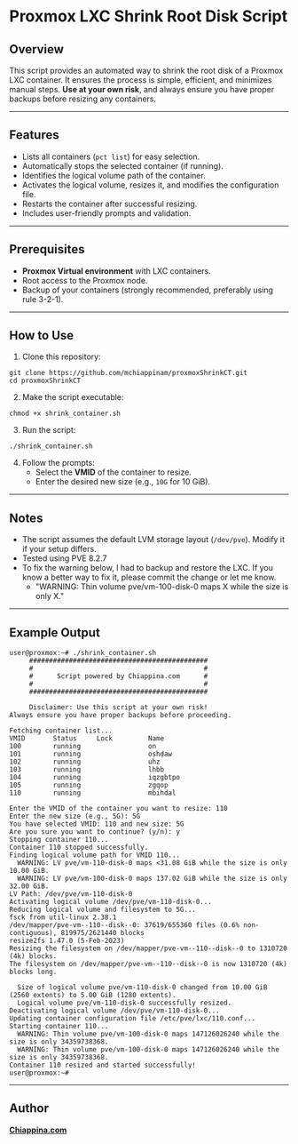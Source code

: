 # Proxmox LXC Shrink Root Disk Script

## Overview
This script provides an automated way to shrink the root disk of a Proxmox LXC container. It ensures the process is simple, efficient, and minimizes manual steps. **Use at your own risk**, and always ensure you have proper backups before resizing any containers.

---

## Features
- Lists all containers (`pct list`) for easy selection.
- Automatically stops the selected container (if running).
- Identifies the logical volume path of the container.
- Activates the logical volume, resizes it, and modifies the configuration file.
- Restarts the container after successful resizing.
- Includes user-friendly prompts and validation.

---

## Prerequisites
- **Proxmox Virtual environment** with LXC containers.
- Root access to the Proxmox node.
- Backup of your containers (strongly recommended, preferably using rule 3-2-1).

---

## How to Use
1. Clone this repository:
```
git clone https://github.com/mchiappinam/proxmoxShrinkCT.git
cd proxmoxShrinkCT
```

2. Make the script executable:
```
chmod +x shrink_container.sh
```

3. Run the script:
```
./shrink_container.sh
```

4. Follow the prompts:
   - Select the **VMID** of the container to resize.
   - Enter the desired new size (e.g., `10G` for 10 GiB).

---

## Notes
- The script assumes the default LVM storage layout (`/dev/pve`). Modify it if your setup differs.
- Tested using PVE 8.2.7
- To fix the warning below, I had to backup and restore the LXC. If you know a better way to fix it, please commit the change or let me know.
	- "WARNING: Thin volume pve/vm-100-disk-0 maps X while the size is only X."

---

## Example Output
```
user@proxmox:~# ./shrink_container.sh 
     #############################################
     #                                           #
     #      Script powered by Chiappina.com      #
     #                                           #
     #############################################

     Disclaimer: Use this script at your own risk!     
Always ensure you have proper backups before proceeding.

Fetching container list...
VMID       Status     Lock         Name                
100        running                 on                  
101        running                 oshdaw              
102        running                 uhz                 
103        running                 lhbb                
104        running                 iqzgbtpo            
105        running                 zgqop               
110        running                 mbihdal             

Enter the VMID of the container you want to resize: 110
Enter the new size (e.g., 5G): 5G
You have selected VMID: 110 and new size: 5G
Are you sure you want to continue? (y/n): y
Stopping container 110...
Container 110 stopped successfully.
Finding logical volume path for VMID 110...
  WARNING: LV pve/vm-110-disk-0 maps <31.08 GiB while the size is only 10.00 GiB.
  WARNING: LV pve/vm-100-disk-0 maps 137.02 GiB while the size is only 32.00 GiB.
LV Path: /dev/pve/vm-110-disk-0
Activating logical volume /dev/pve/vm-110-disk-0...
Reducing logical volume and filesystem to 5G...
fsck from util-linux 2.38.1
/dev/mapper/pve-vm--110--disk--0: 37619/655360 files (0.6% non-contiguous), 819975/2621440 blocks
resize2fs 1.47.0 (5-Feb-2023)
Resizing the filesystem on /dev/mapper/pve-vm--110--disk--0 to 1310720 (4k) blocks.
The filesystem on /dev/mapper/pve-vm--110--disk--0 is now 1310720 (4k) blocks long.

  Size of logical volume pve/vm-110-disk-0 changed from 10.00 GiB (2560 extents) to 5.00 GiB (1280 extents).
  Logical volume pve/vm-110-disk-0 successfully resized.
Deactivating logical volume /dev/pve/vm-110-disk-0...
Updating container configuration file /etc/pve/lxc/110.conf...
Starting container 110...
  WARNING: Thin volume pve/vm-100-disk-0 maps 147126026240 while the size is only 34359738368.
  WARNING: Thin volume pve/vm-100-disk-0 maps 147126026240 while the size is only 34359738368.
Container 110 resized and started successfully!
user@proxmox:~# 
```

---

## Author
**[Chiappina.com](https://Chiappina.com)**
